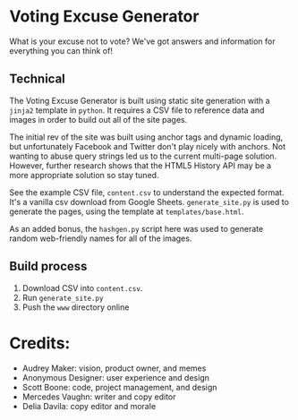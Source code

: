 # Voting Excuse Generator

What is your excuse not to vote? We've got answers and information for everything you can
think of!

## Technical

The Voting Excuse Generator is built using static site generation with a `jinja2` template
in `python`. It requires a CSV file to reference data and images in order to build out all of
the site pages.

The initial rev of the site was built using anchor tags and dynamic loading, but
unfortunately Facebook and Twitter don't play nicely with anchors. Not wanting to abuse
query strings led us to the current multi-page solution. However, further research shows
that the HTML5 History API may be a more appropriate solution so stay tuned.

See the example CSV file, `content.csv` to understand the expected format. It's a vanilla
csv download from Google Sheets. `generate_site.py` is used to generate the pages, using
the template at `templates/base.html`.

As an added bonus, the `hashgen.py` script here was used to generate random web-friendly
names for all of the images.

## Build process

1. Download CSV into `content.csv`.
2. Run `generate_site.py`
3. Push the `www` directory online 

# Credits:

* Audrey Maker: vision, product owner, and memes
* Anonymous Designer: user experience and design
* Scott Boone: code, project management, and design
* Mercedes Vaughn: writer and copy editor
* Delia Davila: copy editor and morale

